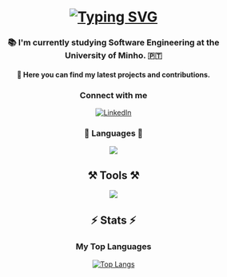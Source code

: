 <h1 align="center">
<a href="https://git.io/typing-svg"><img src="https://readme-typing-svg.herokuapp.com?font=Lilita+One&size=35&duration=1500&pause=1000&color=22F723&background=FFFFFF00&center=true&vCenter=true&random=false&width=431&lines=Hi+There!%F0%9F%91%8B;I'm+Tom%C3%A1s+Pinto!+%F0%9F%98%80" alt="Typing SVG" /></a>
</h1>

<h3 align="center">📚 I'm currently studying Software Engineering at the University of Minho. 🇵🇹</h3>

<h4 align="center">🎯 Here you can find my latest projects and contributions.</h4>

<h3 align="center">Connect with me</h3>
<p align="center">
<a href="https://linkedin.com/in/tomás-pinto-92300626b">
    <img src="https://img.shields.io/badge/LinkedIn-%230077B5.svg?logo=linkedin&logoColor=white" alt="LinkedIn"/>
</a>


<h3 align="center">📘 Languages 📙</h3>
<p align="center"> 
<img src="https://skillicons.dev/icons?i=html,python,javascript,c,css,java,mysql,haskell,cs,cpp,matlab"/><br>

<h2 align="center">⚒️ Tools ⚒️</h2>
<p align="center"> <img src="https://skillicons.dev/icons?i=linux,vscode,visualstudio,github,figma,cmake,gitlab,windows,powershell"/>

<h2 align="center">⚡ Stats ⚡</h2>

<h3 align="center">My Top Languages</h3>
<p align="center">
<a href="https://github.com/Primenta">
    <img src="https://github-readme-stats.vercel.app/api/top-langs/?username=Primenta&layout=compact&include_all_commits=true" alt="Top Langs"/>
</a>

